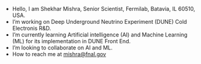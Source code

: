 - Hello, I am Shekhar Mishra, Senior Scientist, Fermilab, Batavia, IL 60510, USA.
- I’m working on Deep Underground Neutrino Experiment (DUNE) Cold Electronis R&D.
- I’m currently learning Artificial intelligence (AI) and Machine Learning (ML) for its implementation in DUNE Front End.
- I’m looking to collaborate on AI and ML.
- How to reach me at mishra@fnal.gov

<!---
mishra0960/mishra0960 is a ✨ special ✨ repository because its `README.md` (this file) appears on your GitHub profile.
You can click the Preview link to take a look at your changes.
--->
